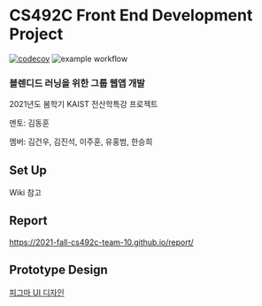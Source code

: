 # CS492C Front End Development Project

[![codecov](https://codecov.io/gh/2021-fall-cs492c-team-10/monorepo/branch/main/graph/badge.svg)](https://codecov.io/gh/2021-fall-cs492c-team-10/monorepo) ![example workflow](https://github.com/2021-fall-cs492c-team-10/monorepo/actions/workflows/node.yml/badge.svg)

### **블렌디드 러닝을 위한 그룹 웹앱 개발**
2021년도 봄학기 KAIST 전산학특강 프로젝트

멘토: 김동훈

멤버: 김건우, 김진석, 이주훈, 유홍범, 한승희

## Set Up
Wiki 참고


## Report
https://2021-fall-cs492c-team-10.github.io/report/


## Prototype Design
[피그마 UI 디자인](https://www.figma.com/file/Y4GVrTepriDoMHRtV1giG8/Frontend-Project-Design-Proposal-Draft?node-id=11%3A347])


